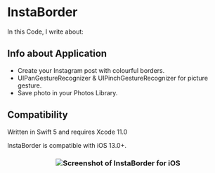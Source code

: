 # InstaBorder

In this Code, I write about:

## Info about Application 

- Create your Instagram post with colourful borders.
- UIPanGestureRecognizer & UIPinchGestureRecognizer for picture gesture.
- Save photo in your Photos Library.

## Compatibility

Written in Swift 5 and requires Xcode 11.0

InstaBorder is compatible with iOS 13.0+.

<h3 align="center">
<img src="Border.gif" alt="Screenshot of InstaBorder for iOS"/>
</h3>


